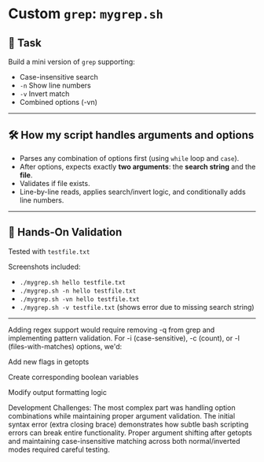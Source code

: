 # Custom `grep`: `mygrep.sh`

## 📜 Task
Build a mini version of `grep` supporting:
- Case-insensitive search
- `-n` Show line numbers
- `-v` Invert match
- Combined options (-vn)

---

## 🛠️ How my script handles arguments and options

- Parses any combination of options first (using `while` loop and `case`).
- After options, expects exactly **two arguments**: the **search string** and the **file**.
- Validates if file exists.
- Line-by-line reads, applies search/invert logic, and conditionally adds line numbers.

---

## 📸 Hands-On Validation

Tested with `testfile.txt`


Screenshots included:
- `./mygrep.sh hello testfile.txt`
- `./mygrep.sh -n hello testfile.txt`
- `./mygrep.sh -vn hello testfile.txt`
- `./mygrep.sh -v testfile.txt` (shows error due to missing search string)

---
Adding regex support would require removing -q from grep and implementing pattern validation. For -i (case-sensitive), -c (count), or -l (files-with-matches) options, we'd:

Add new flags in getopts

Create corresponding boolean variables

Modify output formatting logic

Development Challenges:
The most complex part was handling option combinations while maintaining proper argument validation. The initial syntax error (extra closing brace) demonstrates how subtle bash scripting errors can break entire functionality. Proper argument shifting after getopts and maintaining case-insensitive matching across both normal/inverted modes required careful testing.



